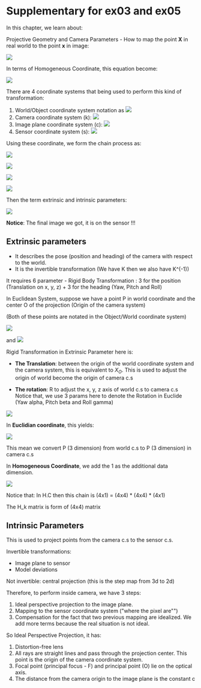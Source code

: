 # Supplementary for ex03 and ex05

In this chapter, we learn about:

Projective Geometry and Camera Parameters - How to map the point **X** in real world to the point **x** in image:

![](./images/1.png)

In terms of Homogeneous Coordinate, this equation become: 

![](./images/2.png)

There are 4 coordinate systems that being used to perform this kind of transformation:
1. World/Object coordinate system notation as ![](./images/3.png)
2. Camera coordinate system (k): ![](./images/4.png)
3. Image plane coordinate system (c): ![](./images/5.png)
4. Sensor coordinate system (s): ![](./images/6.png)


Using these coordinate, we form the chain process as: 

![](./images/7.png)

![](./images/8.png)

![](./images/9.png)

![](./images/10.png)

Then the term extrinsic and intrinsic parameters:

![](./images/11.png)

**Notice**: The final image we got, it is on the sensor !!!

## Extrinsic parameters
* It describes the pose (position and heading) of the camera with respect to the world.
* It is the invertible transformation (We have K then we also have K^(-1))

It requires 6 parameter - Rigid Body Transformation : 3 for the position (Translation on x, y, z) + 3 for the heading (Yaw, Pitch and Roll)

In Euclidean System, suppose we have a point P in world coordinate and the center O of the projection (Origin of the camera system)

(Both of these points are notated in the Object/World coordinate system)

![](./images/12.png)

and ![](./images/13.png)


Rigid Transformation in Extrinsic Parameter here is: 
* **The Translation**: between the origin of the world coordinate system and the camera system, this is equivalent to 
$X_{O}$. This is used to adjust the origin of world become the origin of camera c.s

* **The rotation**: R to adjust the x, y, z axis of world c.s to camera c.s
Notice that, we use 3 params here to denote the Rotation in Euclide (Yaw alpha, Pitch beta and Roll gamma) 

![](./images/15.png)

In **Euclidian coordinate**, this yields: 

![](./images/14.png)

This mean we convert P (3 dimension) from world c.s to P (3 dimension) in camera c.s

In **Homogeneous Coordinate**, we add the 1 as the additional data dimension.

![](./images/16.png)

Notice that: In H.C then this chain is (4x1) = (4x4) * (4x4) * (4x1)

The H_k matrix is form of (4x4) matrix

## Intrinsic Parameters

This is used to project points from the camera c.s to the sensor c.s.

Invertible transformations:
* Image plane to sensor
* Model deviations

Not invertible: central projection (this is the step map from 3d to 2d)

Therefore, to perform inside camera, we have 3 steps: 
1. Ideal perspective projection to the image plane.
2. Mapping to the sensor coordinate system ("where the pixel are"")
3. Compensation for the fact that two previous mapping are idealized. We add more terms because the real situation is not ideal.


So Ideal Perspective Projection, it has: 
1. Distortion-free lens 
2. All rays are straight lines and pass through the projection center. This point is the origin of the camera coordinate
system. 
3. Focal point (principal focus - F) and principal point (O) lie on the optical axis.
4. The distance from the camera origin to the image plane is the constant c

